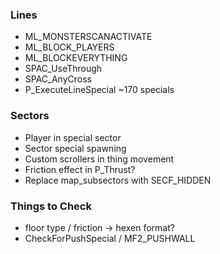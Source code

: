 ### Lines
- ML_MONSTERSCANACTIVATE
- ML_BLOCK_PLAYERS
- ML_BLOCKEVERYTHING
- SPAC_UseThrough
- SPAC_AnyCross
- P_ExecuteLineSpecial ~170 specials

### Sectors
- Player in special sector
- Sector special spawning
- Custom scrollers in thing movement
- Friction effect in P_Thrust?
- Replace map_subsectors with SECF_HIDDEN

### Things to Check
- floor type / friction -> hexen format?
- CheckForPushSpecial / MF2_PUSHWALL
